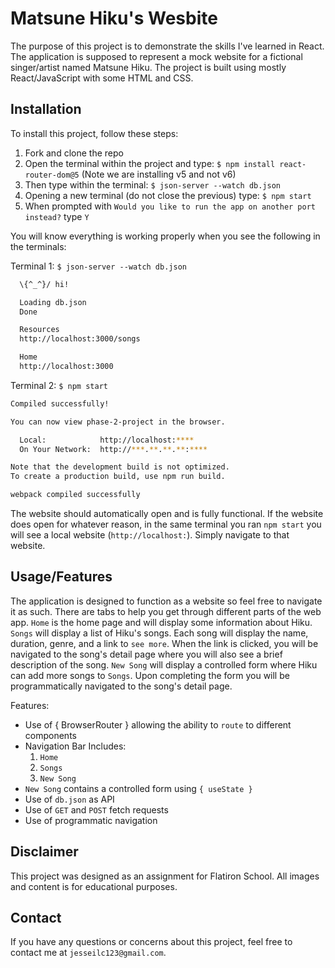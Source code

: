 # Matsune Hiku's Wesbite

The purpose of this project is to demonstrate the skills I've learned in React. The application is supposed to represent a mock website for a fictional singer/artist named Matsune Hiku. The project is built using mostly React/JavaScript with some HTML and CSS.

## Installation

To install this project, follow these steps:

1. Fork and clone the repo
2. Open the terminal within the project and type: `$ npm install react-router-dom@5` (Note we are installing v5 and not v6)
3. Then type within the terminal: `$ json-server --watch db.json`
4. Opening a new terminal (do not close the previous) type: `$ npm start`
5. When prompted with `Would you like to run the app on another port instead?` type `Y`

You will know everything is working properly when you see the following in the terminals:

Terminal 1: `$ json-server --watch db.json` 
```bash
  \{^_^}/ hi!

  Loading db.json
  Done

  Resources
  http://localhost:3000/songs

  Home
  http://localhost:3000
```

Terminal 2: `$ npm start`
```bash 
Compiled successfully!

You can now view phase-2-project in the browser.

  Local:            http://localhost:****
  On Your Network:  http://***.**.**.**:****

Note that the development build is not optimized.
To create a production build, use npm run build.

webpack compiled successfully
```
The website should automatically open and is fully functional. If the website does open for whatever reason, in the same terminal you ran `npm start` you will see a local website (`http://localhost:`). Simply navigate to that website. 

## Usage/Features

The application is designed to function as a website so feel free to navigate it as such. There are tabs to help you get through different parts of the web app. `Home` is the home page and will display some information about Hiku. `Songs` will display a list of Hiku's songs. Each song will display the name, duration, genre, and a link to `see more`. When the link is clicked, you will be navigated to the song's detail page where you will also see a brief description of the song. `New Song` will display a controlled form where Hiku can add more songs to `Songs`. Upon completing the form you will be programmatically navigated to the song's detail page. 

Features:
- Use of { BrowserRouter } allowing the ability to `route` to different components
- Navigation Bar Includes: 
    1. `Home`
    2. `Songs`
    3. `New Song`
- `New Song` contains a controlled form using `{ useState }`
- Use of `db.json` as API
- Use of `GET` and `POST` fetch requests
- Use of programmatic navigation 

## Disclaimer

This project was designed as an assignment for Flatiron School. All images and content is for educational purposes. 

## Contact

If you have any questions or concerns about this project, feel free to contact me at `jesseilc123@gmail.com`.